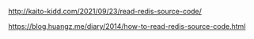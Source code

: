 http://kaito-kidd.com/2021/09/23/read-redis-source-code/

https://blog.huangz.me/diary/2014/how-to-read-redis-source-code.html